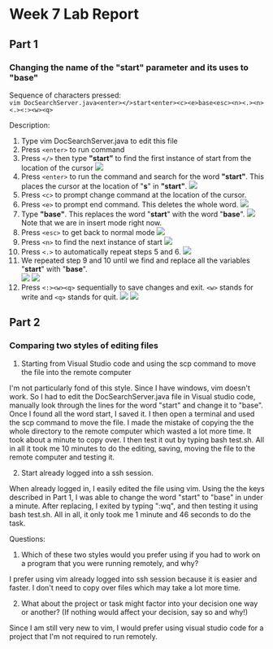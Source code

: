 # Week 7 Lab Report

## Part 1 
### Changing the name of the "start" parameter and its uses to "base" 

Sequence of characters pressed:     
`vim DocSearchServer.java<enter></>start<enter><c><e>base<esc><n><.><n><.><:><w><q>`

Description:   
1. Type vim DocSearchServer.java to edit this file
2. Press `<enter>` to run command
3. Press `</>` then type **"start”** to find the first instance of start from the location of the cursor
![](./imgs/vim1.JPG)
4. Press `<enter>` to run the command and search for the word **"start"**. This places the cursor at the location of "**s**" in **"start"**.
![](./imgs/vim2.JPG)
5. Press `<c>` to prompt change command at the location of the cursor.
6. Press `<e>` to prompt end command. This deletes the whole word.
![](./imgs/vim3.JPG)
7. Type **"base"**. This replaces the word "**start**" with the word "**base**".
![](./imgs/vim4.JPG)    
Note that we are in insert mode right now.
8. Press `<esc>` to get back to normal mode
![](./imgs/vim5.JPG)
9. Press `<n>` to find the next instance of start 
![](./imgs/vim6.JPG)
10. Press `<.>` to automatically repeat steps 5 and 6.
![](./imgs/vim7.JPG)
11. We repeated step 9 and 10 until we find and replace all the variables "**start**" with "**base**".    
![](./imgs/vim8.JPG) ![](./imgs/vim9.JPG) 
12. Press `<:><w><q>` sequentially to save changes and exit.   `<w>` stands for write and `<q>` stands for quit.
![](./imgs/vim10.JPG)
![](./imgs/vim11.JPG)
## Part 2
### Comparing two styles of editing files
1. Starting from Visual Studio code and using the scp command to move the file into the remote computer

I'm not particularly fond of this style. Since I have windows, vim doesn't work. So I had to edit the DocSearchServer.java file in Visual studio code, manually look through the lines for the word "start" and change it to "base". Once I found all the word start, I saved it. I then open a terminal and used the scp command to move the file. I made the mistake of copying the the whole directory to the remote computer which wasted a lot more time. It took about a minute to copy over. I then test it out by typing bash test.sh. All in all it took me 10 minutes to do the editing, saving, moving the file to the remote computer and testing it.

2. Start already logged into a ssh session.

When already logged in, I easily edited the file using vim. Using the the keys described in Part 1, I was able to change the word "start" to "base" in under a minute. After replacing, I exited by typing ":wq", and then testing it using bash test.sh. All in all, it only took me 1 minute and 46 seconds to do the task.

Questions:  
1. Which of these two styles would you prefer using if you had to work on a program that you were running remotely, and why?

I prefer using vim already logged into ssh session because it is easier and faster. I don't need to copy over files which may take a lot more time. 

2. What about the project or task might factor into your decision one way or another? (If nothing would affect your decision, say so and why!)

Since I am still very new to vim, I would prefer using visual studio code for a project that I'm not required to run remotely. 

